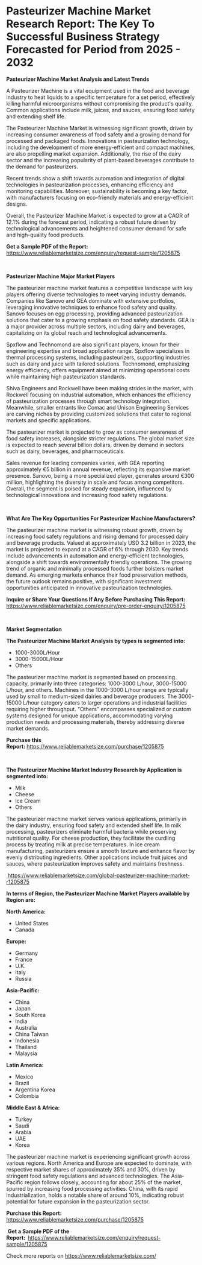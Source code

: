 <p><h1>Pasteurizer Machine Market Research Report: The Key To Successful Business Strategy Forecasted for Period from 2025 - 2032</h1></p><p><strong>Pasteurizer Machine Market Analysis and Latest Trends</strong></p>
<p><p>A Pasteurizer Machine is a vital equipment used in the food and beverage industry to heat liquids to a specific temperature for a set period, effectively killing harmful microorganisms without compromising the product's quality. Common applications include milk, juices, and sauces, ensuring food safety and extending shelf life.</p><p>The Pasteurizer Machine Market is witnessing significant growth, driven by increasing consumer awareness of food safety and a growing demand for processed and packaged foods. Innovations in pasteurization technology, including the development of more energy-efficient and compact machines, are also propelling market expansion. Additionally, the rise of the dairy sector and the increasing popularity of plant-based beverages contribute to the demand for pasteurizers. </p><p>Recent trends show a shift towards automation and integration of digital technologies in pasteurization processes, enhancing efficiency and monitoring capabilities. Moreover, sustainability is becoming a key factor, with manufacturers focusing on eco-friendly materials and energy-efficient designs. </p><p>Overall, the Pasteurizer Machine Market is expected to grow at a CAGR of 12.1% during the forecast period, indicating a robust future driven by technological advancements and heightened consumer demand for safe and high-quality food products.</p></p>
<p><strong>Get a Sample PDF of the Report:&nbsp;</strong> <a href="https://www.reliablemarketsize.com/enquiry/request-sample/1205875?utm_campaign=2176&utm_medium=2&utm_source=Github&utm_content=ia&utm_term=10042025&utm_id=pasteurizer-machine">https://www.reliablemarketsize.com/enquiry/request-sample/1205875</a></p>
<p>&nbsp;</p>
<p><strong>Pasteurizer Machine Major Market Players</strong></p>
<p><p>The pasteurizer machine market features a competitive landscape with key players offering diverse technologies to meet varying industry demands. Companies like Sanovo and GEA dominate with extensive portfolios, leveraging innovative techniques to enhance food safety and quality. Sanovo focuses on egg processing, providing advanced pasteurization solutions that cater to a growing emphasis on food safety standards. GEA is a major provider across multiple sectors, including dairy and beverages, capitalizing on its global reach and technological advancements.</p><p>Spxflow and Technomond are also significant players, known for their engineering expertise and broad application range. Spxflow specializes in thermal processing systems, including pasteurizers, supporting industries such as dairy and juice with tailored solutions. Technomond, emphasizing energy efficiency, offers equipment aimed at minimizing operational costs while maintaining high pasteurization standards.</p><p>Shiva Engineers and Rockwell have been making strides in the market, with Rockwell focusing on industrial automation, which enhances the efficiency of pasteurization processes through smart technology integration. Meanwhile, smaller entrants like Comac and Unison Engineering Services are carving niches by providing customized solutions that cater to regional markets and specific applications.</p><p>The pasteurizer market is projected to grow as consumer awareness of food safety increases, alongside stricter regulations. The global market size is expected to reach several billion dollars, driven by demand in sectors such as dairy, beverages, and pharmaceuticals.</p><p>Sales revenue for leading companies varies, with GEA reporting approximately €5 billion in annual revenue, reflecting its expansive market presence. Sanovo, being a more specialized player, generates around €300 million, highlighting the diversity in scale and focus among competitors. Overall, the segment is poised for steady expansion, influenced by technological innovations and increasing food safety regulations.</p></p>
<p>&nbsp;</p>
<p><strong>What Are The Key Opportunities For Pasteurizer Machine Manufacturers?</strong></p>
<p><p>The pasteurizer machine market is witnessing robust growth, driven by increasing food safety regulations and rising demand for processed dairy and beverage products. Valued at approximately USD 3.2 billion in 2023, the market is projected to expand at a CAGR of 6% through 2030. Key trends include advancements in automation and energy-efficient technologies, alongside a shift towards environmentally friendly operations. The growing trend of organic and minimally processed foods further bolsters market demand. As emerging markets enhance their food preservation methods, the future outlook remains positive, with significant investment opportunities anticipated in innovative pasteurization technologies.</p></p>
<p><strong>Inquire or Share Your Questions If Any Before Purchasing This Report:</strong> <a href="https://www.reliablemarketsize.com/enquiry/pre-order-enquiry/1205875?utm_campaign=2176&utm_medium=2&utm_source=Github&utm_content=ia&utm_term=10042025&utm_id=pasteurizer-machine">https://www.reliablemarketsize.com/enquiry/pre-order-enquiry/1205875</a></p>
<p>&nbsp;</p>
<p><strong>Market Segmentation</strong></p>
<p><strong>The Pasteurizer Machine Market Analysis by types is segmented into:</strong></p>
<p><ul><li>1000-3000L/Hour</li><li>3000-15000L/Hour</li><li>Others</li></ul></p>
<p><p>The pasteurizer machine market is segmented based on processing capacity, primarily into three categories: 1000-3000 L/hour, 3000-15000 L/hour, and others. Machines in the 1000-3000 L/hour range are typically used by small to medium-sized dairies and beverage producers. The 3000-15000 L/hour category caters to larger operations and industrial facilities requiring higher throughput. "Others" encompasses specialized or custom systems designed for unique applications, accommodating varying production needs and processing materials, thereby addressing diverse market demands.</p></p>
<p><strong>Purchase this Report:&nbsp;</strong><a href="https://www.reliablemarketsize.com/purchase/1205875?utm_campaign=2176&utm_medium=2&utm_source=Github&utm_content=ia&utm_term=10042025&utm_id=pasteurizer-machine">https://www.reliablemarketsize.com/purchase/1205875</a></p>
<p>&nbsp;</p>
<p><strong>The Pasteurizer Machine Market Industry Research by Application is segmented into:</strong></p>
<p><ul><li>Milk</li><li>Cheese</li><li>Ice Cream</li><li>Others</li></ul></p>
<p><p>The pasteurizer machine market serves various applications, primarily in the dairy industry, ensuring food safety and extended shelf life. In milk processing, pasteurizers eliminate harmful bacteria while preserving nutritional quality. For cheese production, they facilitate the curdling process by treating milk at precise temperatures. In ice cream manufacturing, pasteurizers ensure a smooth texture and enhance flavor by evenly distributing ingredients. Other applications include fruit juices and sauces, where pasteurization improves safety and maintains freshness.</p></p>
<p><a href="https://www.reliablemarketsize.com/global-pasteurizer-machine-market-r1205875?utm_campaign=2176&utm_medium=2&utm_source=Github&utm_content=ia&utm_term=10042025&utm_id=pasteurizer-machine">&nbsp;https://www.reliablemarketsize.com/global-pasteurizer-machine-market-r1205875</a></p>
<p><strong>In terms of Region, the Pasteurizer Machine Market Players available by Region are:</strong></p>
<p>
    <p> <strong> North America: </strong>
        <ul>
            <li>United States</li>
            <li>Canada</li>
        </ul>
        </p> 
    <p> <strong> Europe: </strong>
        <ul>
            <li>Germany</li>
            <li>France</li>
            <li>U.K.</li>
            <li>Italy</li>
            <li>Russia</li>
        </ul>
        </p> 
    <p> <strong> Asia-Pacific: </strong>
        <ul>
            <li>China</li>
            <li>Japan</li>
            <li>South Korea</li>
            <li>India</li>
            <li>Australia</li>
            <li>China Taiwan</li>
            <li>Indonesia</li>
            <li>Thailand</li>
            <li>Malaysia</li>
        </ul>
        </p> 
    <p> <strong> Latin America: </strong>
        <ul>
            <li>Mexico</li>
            <li>Brazil</li>
            <li>Argentina Korea</li>
            <li>Colombia</li>
        </ul>
        </p> 
    <p> <strong> Middle East & Africa: </strong>
        <ul>
            <li>Turkey</li>
            <li>Saudi</li>
            <li>Arabia</li>
            <li>UAE</li>
            <li>Korea</li>
        </ul>
    </p>
    </p>
<p><p>The pasteurizer machine market is experiencing significant growth across various regions. North America and Europe are expected to dominate, with respective market shares of approximately 35% and 30%, driven by stringent food safety regulations and advanced technologies. The Asia-Pacific region follows closely, accounting for about 25% of the market, spurred by increasing food processing activities. China, with its rapid industrialization, holds a notable share of around 10%, indicating robust potential for future expansion in the pasteurization sector.</p></p>
<p><strong>Purchase this Report: </strong><a href="https://www.reliablemarketsize.com/purchase/1205875?utm_campaign=2176&utm_medium=2&utm_source=Github&utm_content=ia&utm_term=10042025&utm_id=pasteurizer-machine">https://www.reliablemarketsize.com/purchase/1205875</a></p>
<p>&nbsp;<strong>Get a Sample PDF of the Report:&nbsp;&nbsp;</strong><a href="https://www.reliablemarketsize.com/enquiry/request-sample/1205875?utm_campaign=2176&utm_medium=2&utm_source=Github&utm_content=ia&utm_term=10042025&utm_id=pasteurizer-machine">https://www.reliablemarketsize.com/enquiry/request-sample/1205875</a></p>
<p><strong></strong></p>
<p>Check more reports on <a href="https://www.reliablemarketsize.com/?utm_campaign=2176&utm_medium=2&utm_source=Github&utm_content=ia&utm_term=10042025&utm_id=pasteurizer-machine">https://www.reliablemarketsize.com/</a></p>